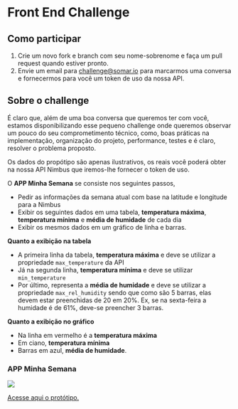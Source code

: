 # Front End Challenge

## Como participar
1. Crie um novo fork e branch com seu nome-sobrenome e faça um pull request quando estiver pronto.
2. Envie um email para challenge@somar.io para marcarmos uma conversa e fornecermos para você um token de uso da nossa API.

## Sobre o challenge

É claro que, além de uma boa conversa que queremos ter com você, estamos disponibilizando esse pequeno challenge onde queremos observar um pouco do seu comprometimento técnico, como, boas práticas na implementação, organização do projeto, performance, testes e é claro, resolver o problema proposto.

Os dados do propótipo são apenas ilustrativos, os reais você poderá obter na nossa API Nimbus que iremos-lhe fornecer o token de uso.

O **APP Minha Semana** se consiste nos seguintes passos,
- Pedir as informações da semana atual com base na latitude e longitude para a Nimbus
- Exibir os seguintes dados em uma tabela, **temperatura máxima**, **temperatura mínima** e **média de humidade** de cada dia
- Exibir os mesmos dados em um gráfico de linha e barras.

**Quanto a exibição na tabela**
- A primeira linha da tabela, **temperatura máxima** e deve se utilizar a propriedade `max_temperature` da API
- Já na segunda linha, **temperatura mínima** e deve se utilizar `min_temperature`
- Por último, representa a **média de humidade** e deve se utilizar a propriedade `max_rel_humidity` sendo que como são 5  barras, elas devem estar preenchidas de 20 em 20%. Ex, se na sexta-feira a humidade é de 61%, deve-se preencher 3 barras.


**Quanto a exibição no gráfico**
- Na linha em vermelho é a **temperatura máxima**
- Em ciano, **temperatura mínima**
- Barras em azul, **média de humidade**.

### APP Minha Semana
<img src="https://i.imgur.com/IFVoz14.png"/>

[Acesse aqui o protótipo.](https://www.figma.com/file/QflwpTxjCgrYd3akVjOheq/Challenge?node-id=7753%3A4396)
